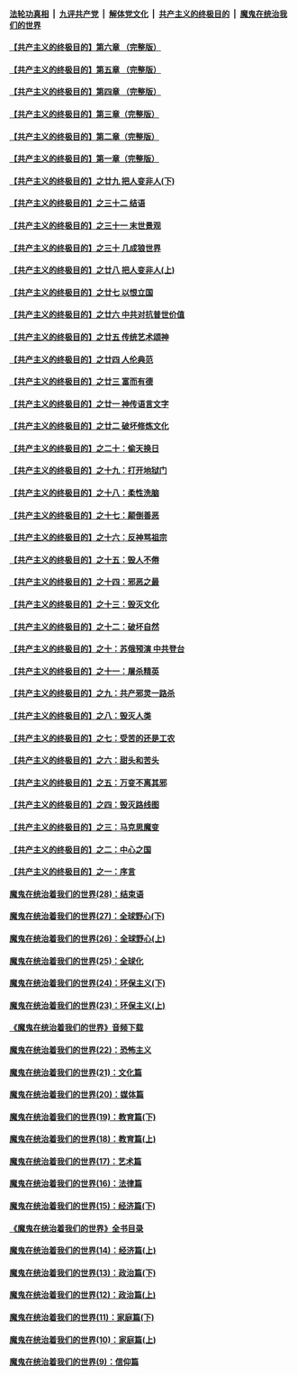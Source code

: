 ####  [法轮功真相](../../../../basic/blob/master/README.md?t=06210302) &nbsp;|&nbsp; [九评共产党](../../../../9ping.md/blob/master/README.md?t=06210302) &nbsp;|&nbsp; [解体党文化](../../../../jtdwh.md/blob/master/README.md?t=06210302)  &nbsp;|&nbsp; [共产主义的终极目的](../../../../gczydzjmd.md/blob/master/README.md?t=06210302) &nbsp;|&nbsp; [魔鬼在统治我们的世界](../../../../mgztzwmdsj.md/blob/master/README.md?t=06210302) 

#### [【共产主义的终极目的】第六章 （完整版）](../pages/nsc422/n11428913.md?t=06210302) 

#### [【共产主义的终极目的】第五章 （完整版）](../pages/nsc422/n11428912.md?t=06210302) 

#### [【共产主义的终极目的】第四章 （完整版）](../pages/nsc422/n11428907.md?t=06210302) 

#### [【共产主义的终极目的】第三章（完整版）](../pages/nsc422/n11428848.md?t=06210302) 

#### [【共产主义的终极目的】第二章（完整版）](../pages/nsc422/n11428831.md?t=06210302) 

#### [【共产主义的终极目的】第一章（完整版）](../pages/nsc422/n11417651.md?t=06210302) 

#### [【共产主义的终极目的】之廿九 把人变非人(下)](../pages/nsc422/n11344140.md?t=06210302) 

#### [【共产主义的终极目的】之三十二 结语](../pages/nsc422/n11360535.md?t=06210302) 

#### [【共产主义的终极目的】之三十一 末世景观](../pages/nsc422/n11351129.md?t=06210302) 

#### [【共产主义的终极目的】之三十 几成狼世界](../pages/nsc422/n11348280.md?t=06210302) 

#### [【共产主义的终极目的】之廿八 把人变非人(上)](../pages/nsc422/n11340492.md?t=06210302) 

#### [【共产主义的终极目的】之廿七 以恨立国](../pages/nsc422/n11336944.md?t=06210302) 

#### [【共产主义的终极目的】之廿六 中共对抗普世价值](../pages/nsc422/n11324785.md?t=06210302) 

#### [【共产主义的终极目的】之廿五 传统艺术颂神](../pages/nsc422/n11296396.md?t=06210302) 

#### [【共产主义的终极目的】之廿四 人伦典范](../pages/nsc422/n11296397.md?t=06210302) 

#### [【共产主义的终极目的】之廿三 富而有德](../pages/nsc422/n11283598.md?t=06210302) 

#### [【共产主义的终极目的】之廿一 神传语言文字](../pages/nsc422/n11263265.md?t=06210302) 

#### [【共产主义的终极目的】之廿二 破坏修炼文化](../pages/nsc422/n11245728.md?t=06210302) 

#### [【共产主义的终极目的】之二十：偷天换日](../pages/nsc422/n11238846.md?t=06210302) 

#### [【共产主义的终极目的】之十九：打开地狱门](../pages/nsc422/n11206376.md?t=06210302) 

#### [【共产主义的终极目的】之十八：柔性洗脑](../pages/nsc422/n11199994.md?t=06210302) 

#### [【共产主义的终极目的】之十七：颠倒善恶](../pages/nsc422/n11179782.md?t=06210302) 

#### [【共产主义的终极目的】之十六：反神骂祖宗](../pages/nsc422/n11166798.md?t=06210302) 

#### [【共产主义的终极目的】之十五：毁人不倦](../pages/nsc422/n11166792.md?t=06210302) 

#### [【共产主义的终极目的】之十四：邪恶之最](../pages/nsc422/n11150249.md?t=06210302) 

#### [【共产主义的终极目的】之十三：毁灭文化](../pages/nsc422/n11135227.md?t=06210302) 

#### [【共产主义的终极目的】之十二：破坏自然](../pages/nsc422/n11135214.md?t=06210302) 

#### [【共产主义的终极目的】之十：苏俄预演 中共登台](../pages/nsc422/n11118424.md?t=06210302) 

#### [【共产主义的终极目的】之十一：屠杀精英](../pages/nsc422/n11118442.md?t=06210302) 

#### [【共产主义的终极目的】之九：共产邪灵一路杀](../pages/nsc422/n11114139.md?t=06210302) 

#### [【共产主义的终极目的】之八：毁灭人类](../pages/nsc422/n11108503.md?t=06210302) 

#### [【共产主义的终极目的】之七：受苦的还是工农](../pages/nsc422/n11101809.md?t=06210302) 

#### [【共产主义的终极目的】之六：甜头和苦头](../pages/nsc422/n11096971.md?t=06210302) 

#### [【共产主义的终极目的】之五：万变不离其邪](../pages/nsc422/n11091285.md?t=06210302) 

#### [【共产主义的终极目的】之四：毁灭路线图](../pages/nsc422/n11086284.md?t=06210302) 

#### [【共产主义的终极目的】之三：马克思魔变](../pages/nsc422/n11061941.md?t=06210302) 

#### [【共产主义的终极目的】之二：中心之国](../pages/nsc422/n11047728.md?t=06210302) 

#### [【共产主义的终极目的】之一：序言](../pages/nsc422/n11086077.md?t=06210302) 

#### [魔鬼在统治着我们的世界(28)：结束语](../pages/nsc422/n10936246.md?t=06210302) 

#### [魔鬼在统治着我们的世界(27)：全球野心(下)](../pages/nsc422/n10928319.md?t=06210302) 

#### [魔鬼在统治着我们的世界(26)：全球野心(上)](../pages/nsc422/n10900318.md?t=06210302) 

#### [魔鬼在统治着我们的世界(25)：全球化](../pages/nsc422/n10788205.md?t=06210302) 

#### [魔鬼在统治着我们的世界(24)：环保主义(下)](../pages/nsc422/n10695307.md?t=06210302) 

#### [魔鬼在统治着我们的世界(23)：环保主义(上)](../pages/nsc422/n10688613.md?t=06210302) 

#### [《魔鬼在统治着我们的世界》音频下载](../pages/nsc422/n10635553.md?t=06210302) 

#### [魔鬼在统治着我们的世界(22)：恐怖主义](../pages/nsc422/n10614727.md?t=06210302) 

#### [魔鬼在统治着我们的世界(21)：文化篇](../pages/nsc422/n10597706.md?t=06210302) 

#### [魔鬼在统治着我们的世界(20)：媒体篇](../pages/nsc422/n10586579.md?t=06210302) 

#### [魔鬼在统治着我们的世界(19)：教育篇(下)](../pages/nsc422/n10564808.md?t=06210302) 

#### [魔鬼在统治着我们的世界(18)：教育篇(上)](../pages/nsc422/n10526970.md?t=06210302) 

#### [魔鬼在统治着我们的世界(17)：艺术篇](../pages/nsc422/n10499093.md?t=06210302) 

#### [魔鬼在统治着我们的世界(16)：法律篇](../pages/nsc422/n10485969.md?t=06210302) 

#### [魔鬼在统治着我们的世界(15)：经济篇(下)](../pages/nsc422/n10469975.md?t=06210302) 

#### [《魔鬼在统治着我们的世界》全书目录](../pages/nsc422/n10464261.md?t=06210302) 

#### [魔鬼在统治着我们的世界(14)：经济篇(上)](../pages/nsc422/n10457370.md?t=06210302) 

#### [魔鬼在统治着我们的世界(13)：政治篇(下)](../pages/nsc422/n10448270.md?t=06210302) 

#### [魔鬼在统治着我们的世界(12)：政治篇(上)](../pages/nsc422/n10444576.md?t=06210302) 

#### [魔鬼在统治着我们的世界(11)：家庭篇(下)](../pages/nsc422/n10440961.md?t=06210302) 

#### [魔鬼在统治着我们的世界(10)：家庭篇(上)](../pages/nsc422/n10435448.md?t=06210302) 

#### [魔鬼在统治着我们的世界(9)：信仰篇](../pages/nsc422/n10432159.md?t=06210302) 

